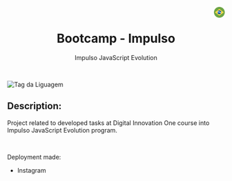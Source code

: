 <a href="https://github.com/rafaelrvital/Javascript-Trainning/blob/main/bootcamp-Impulso/README_PT-BR.md"><img src="https://github.com/rafaelrvital/rafaelrvital/blob/main/assets/flags/br.png" width="25" align="right" title="Mudar para português"></a>

<br>

<div align=center>

# Bootcamp - Impulso

Impulso JavaScript Evolution

</div><br>

![Tag da Liguagem](https://img.shields.io/badge/Visual%20Studio%20Code-HTML%20%7C%20CSS-orange)

## Description:

Project related to developed tasks at Digital Innovation One course into Impulso JavaScript Evolution program.

<br>

Deployment made:

- Instagram